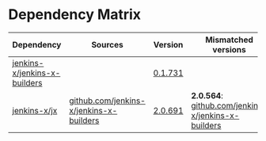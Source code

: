 # Dependency Matrix

Dependency | Sources | Version | Mismatched versions
---------- | ------- | ------- | -------------------
[jenkins-x/jenkins-x-builders](https://github.com/jenkins-x/jenkins-x-builders.git) |  | [0.1.731]() | 
[jenkins-x/jx](https://github.com/jenkins-x/jx.git) | [github.com/jenkins-x/jenkins-x-builders](https://github.com/jenkins-x/jenkins-x-builders) | [2.0.691](https://github.com/jenkins-x/jx/releases/tag/v2.0.691) | **2.0.564**: [github.com/jenkins-x/jenkins-x-builders](https://github.com/jenkins-x/jenkins-x-builders)
